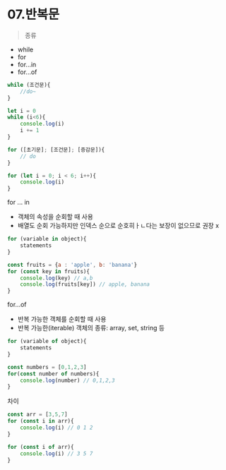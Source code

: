 # 07.반복문

> 종류

- while
- for
- for...in
- for...of

```js
while (조건문){
    //do~
}

let i = 0
while (i<6){
    console.log(i)
    i += 1
}
```



```js
for ([초기문]; [조건문]; [증감문]){
    // do
}

for (let i = 0; i < 6; i++){
    console.log(i)
}
```



for ... in

- 객체의 속성을 순회할 때 사용
- 배열도 순회 가능하지만 인덱스 순으로 순호히ㅏㄴ다는 보장이 없으므로 권장 x

```js
for (variable in object){
    statements
}

const fruits = {a : 'apple', b: 'banana'}
for (const key in fruits){
    console.log(key) // a,b
    console.log(fruits[key]) // apple, banana
}
```



for...of

- 반복 가능한 객체를 순회할 때 사용
- 반복 가능한(iterable) 객체의 종류: array, set, string 등

```js
for (variable of object){
    statements
}

const numbers = [0,1,2,3]
for(const number of numbers){
    console.log(number) // 0,1,2,3
}
```



차이

```js
const arr = [3,5,7]
for (const i in arr){
    console.log(i) // 0 1 2
}

for (const i of arr){
    console.log(i) // 3 5 7
}
```

